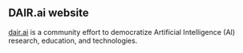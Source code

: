 ## DAIR.ai website

[dair.ai](http://www.dair.ai) is a community effort to democratize Artificial Intelligence (AI) research, education, and technologies.
